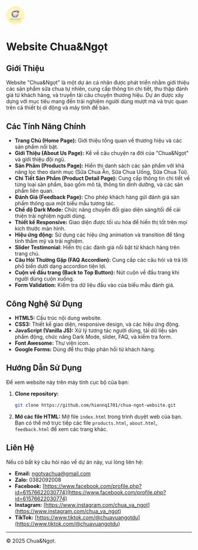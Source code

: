 <div class="display: flex;
  justify-content: center;
  align-items: center;">
      <img src="img/favicon.png" alt="" style="width: 10%;"/>
      <h1>Website Chua&Ngọt</h1>
</div>

## Giới Thiệu

Website "Chua&Ngọt" là một dự án cá nhân được phát triển nhằm giới thiệu các sản phẩm sữa chua tự nhiên, cung cấp thông tin chi tiết, thu thập đánh giá từ khách hàng, và truyền tải câu chuyện thương hiệu. Dự án được xây dựng với mục tiêu mang đến trải nghiệm người dùng mượt mà và trực quan trên cả thiết bị di động và máy tính để bàn.

## Các Tính Năng Chính

* **Trang Chủ (Home Page):** Giới thiệu tổng quan về thương hiệu và các sản phẩm nổi bật.
* **Giới Thiệu (About Us Page):** Kể về câu chuyện ra đời của "Chua&Ngọt" và giới thiệu đội ngũ.
* **Sản Phẩm (Products Page):** Hiển thị danh sách các sản phẩm với khả năng lọc theo danh mục (Sữa Chua Ăn, Sữa Chua Uống, Sữa Chua Túi).
* **Chi Tiết Sản Phẩm (Product Detail Page):** Cung cấp thông tin chi tiết về từng loại sản phẩm, bao gồm mô tả, thông tin dinh dưỡng, và các sản phẩm liên quan.
* **Đánh Giá (Feedback Page):** Cho phép khách hàng gửi đánh giá sản phẩm thông qua một biểu mẫu tương tác.
* **Chế độ Dark Mode:** Chức năng chuyển đổi giao diện sáng/tối để cải thiện trải nghiệm người dùng.
* **Thiết kế Responsive:** Giao diện được tối ưu hóa để hiển thị tốt trên mọi kích thước màn hình.
* **Hiệu ứng động:** Sử dụng các hiệu ứng animation và transition để tăng tính thẩm mỹ và trải nghiệm.
* **Slider Testimonial:** Hiển thị các đánh giá nổi bật từ khách hàng trên trang chủ.
* **Câu Hỏi Thường Gặp (FAQ Accordion):** Cung cấp các câu hỏi và trả lời phổ biến dưới dạng accordion tiện lợi.
* **Cuộn về đầu trang (Back to Top Button):** Nút cuộn về đầu trang khi người dùng cuộn xuống.
* **Form Validation:** Kiểm tra dữ liệu đầu vào của biểu mẫu đánh giá.

## Công Nghệ Sử Dụng

* **HTML5:** Cấu trúc nội dung website.
* **CSS3:** Thiết kế giao diện, responsive design, và các hiệu ứng động.
* **JavaScript (Vanilla JS):** Xử lý tương tác người dùng, tải dữ liệu sản phẩm động, chức năng Dark Mode, slider, FAQ, và kiểm tra form.
* **Font Awesome:** Thư viện icon.
* **Google Forms:** Dùng để thu thập phản hồi từ khách hàng.

## Hướng Dẫn Sử Dụng

Để xem website này trên máy tính cục bộ của bạn:

1.  **Clone repository:**
    ```bash
    git clone https://github.com/hiennq1701/chua-ngot-website.git
    ```
2.  **Mở các file HTML:**
    Mở file `index.html` trong trình duyệt web của bạn. Bạn có thể mở trực tiếp các file `products.html`, `about.html`, `feedback.html` để xem các trang khác.

## Liên Hệ

Nếu có bất kỳ câu hỏi nào về dự án này, vui lòng liên hệ:

* **Email:** ngotvachua@gmail.com
* **Zalo:** 0382092008
* **Facebook:** [https://www.facebook.com/profile.php?id=61576622030774](https://www.facebook.com/profile.php?id=61576622030774)
* **Instagram:** [https://www.instagram.com/chua_va_ngot](https://www.instagram.com/chua_va_ngot)
* **TikTok:** [https://www.tiktok.com/@chuavuangotdu](https://www.tiktok.com/@chuavuangotdu)

---
© 2025 Chua&Ngọt.
